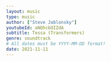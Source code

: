 ```yaml
---
layout: music
type: music
author: ["Steve Jablonsky"]
youtubeId: aNQhcbOIZdA
subtitle: Tessa (Transformers)
genre: soundtrack
# All dates must be YYYY-MM-DD format!
date: 2021-11-11
---
```

